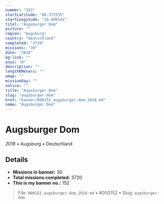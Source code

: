 ```yaml
---
nummer: "152"
startLatitude: "48.372555"
startLongitude: "10.896541"
titel: "Augsburger Dom"
picture: ""
region: "Augsburg"
country: "Deutschland"
completed: "3720"
missions: "30"
date: "2018"
bg-link: ""
onyx: "0"
description: ""
lengthKMeters: ""
umap: ""
missionDay: ""
notice: ""
title: "Augsburger Dom"
slug: "augsburger-dom"
href: "banner/000152_augsburger-dom_2018.md"
name: "Augsburger Dom"
---
```

# Augsburger Dom

*2018* • Augsburg • Deutschland





## Details

- **Missions in banner:** 30
- **Total missions completed:** 3720
- **This is my banner no.:** 152






> File: `000152_augsburger-dom_2018.md` • #000152 • Slug: `augsburger-dom`
